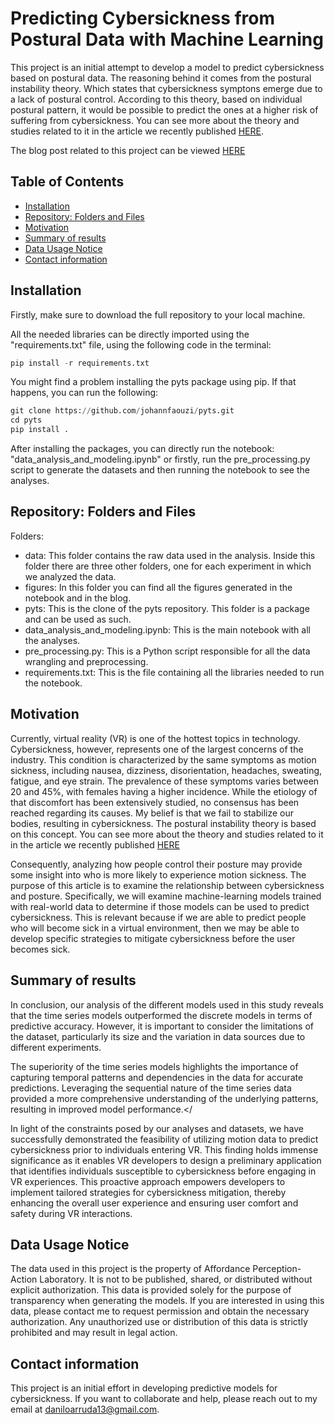 
# Predicting Cybersickness from Postural Data with Machine Learning <!-- omit in toc -->
 This project is an initial attempt to develop a model to predict cybersickness based on postural data. The reasoning behind it comes from the postural instability theory. Which states that cybersickness symptons emerge due to a lack of postural control. According to this theory, based on individual postural pattern, it would be possible to predict the ones at a higher risk of suffering from cybersickness. You can see more about the theory and studies related to it in the article we recently published [HERE](https://www.frontiersin.org/articles/10.3389/frvir.2022.1001080/full). 

The blog post related to this project can be viewed [HERE](https://scitraining.com.br/2023/06/15/i-love-vr-but-i-always-get-motion-sick-using-data-science-to-predict-cybersickness/)

## Table of Contents <!-- omit in toc -->


- [Installation](#installation)
- [Repository: Folders and Files](#repository-folders-and-files)
- [Motivation](#motivation)
- [Summary of results](#summary-of-results)
- [Data Usage Notice](#data-usage-notice)
- [Contact information](#contact-information)

## Installation
Firstly, make sure to download the full repository to your local machine.

All the needed libraries can be directly imported using the "requirements.txt" file, using the following code in the terminal:
```python
pip install -r requirements.txt
```
You might find a problem installing the pyts package using pip. If that happens, you can run the following:
```python
git clone https://github.com/johannfaouzi/pyts.git
cd pyts
pip install .
```

After installing the packages, you can directly run the notebook: "data_analysis_and_modeling.ipynb" or firstly, run the pre_processing.py script to generate the datasets and then running the notebook to see the analyses. 

## Repository: Folders and Files
Folders:
- data: This folder contains the raw data used in the analysis. Inside this folder there are three other folders, one for each experiment in which we analyzed the data.
- figures: In this folder you can find all the figures generated in the notebook and in the blog.
- pyts: This is the clone of the pyts repository. This folder is a package and can be used as such. 
- data_analysis_and_modeling.ipynb: This is the main notebook with all the analyses. 
- pre_processing.py: This is a Python script responsible for all the data wrangling and preprocessing.
- requirements.txt: This is the file containing all the libraries needed to run the notebook.

## Motivation

Currently, virtual reality (VR) is one of the hottest topics in technology. Cybersickness, however, represents one of the largest concerns of the industry. This condition is characterized by the same symptoms as motion sickness, including nausea, dizziness, disorientation, headaches, sweating, fatigue, and eye strain. The prevalence of these symptoms varies between 20 and 45%, with females having a higher incidence. While the etiology of that discomfort has been extensively studied, no consensus has been reached regarding its causes. My belief is that we fail to stabilize our bodies, resulting in cybersickness. The postural instability theory is based on this concept. You can see more about the theory and studies related to it in the article we recently published [HERE](https://www.frontiersin.org/articles/10.3389/frvir.2022.1001080/full)

Consequently, analyzing how people control their posture may provide some insight into who is more likely to experience motion sickness. The purpose of this article is to examine the relationship between cybersickness and posture. Specifically, we will examine machine-learning models trained with real-world data to determine if those models can be used to predict cybersickness. This is relevant because if we are able to predict people who will become sick in a virtual environment, then we may be able to develop specific strategies to mitigate cybersickness before the user becomes sick.

## Summary of results

In conclusion, our analysis of the different models used in this study reveals that the time series models outperformed the discrete models in terms of predictive accuracy. However, it is important to consider the limitations of the dataset, particularly its size and the variation in data sources due to different experiments.

The superiority of the time series models highlights the importance of capturing temporal patterns and dependencies in the data for accurate predictions. Leveraging the sequential nature of the time series data provided a more comprehensive understanding of the underlying patterns, resulting in improved model performance.</

In light of the constraints posed by our analyses and datasets, we have successfully demonstrated the feasibility of utilizing motion data to predict cybersickness prior to individuals entering VR. This finding holds immense significance as it enables VR developers to design a preliminary application that identifies individuals susceptible to cybersickness before engaging in VR experiences. This proactive approach empowers developers to implement tailored strategies for cybersickness mitigation, thereby enhancing the overall user experience and ensuring user comfort and safety during VR interactions.


## Data Usage Notice

The data used in this project is the property of Affordance Perception-Action Laboratory. It is not to be published, shared, or distributed without explicit authorization. This data is provided solely for the purpose of transparency when generating the models.
If you are interested in using this data, please contact me to request permission and obtain the necessary authorization.
Any unauthorized use or distribution of this data is strictly prohibited and may result in legal action.

## Contact information

This project is an initial effort in developing predictive models for cybersickness. If you want to collaborate and help, please reach out to my email at daniloarruda13@gmail.com.
